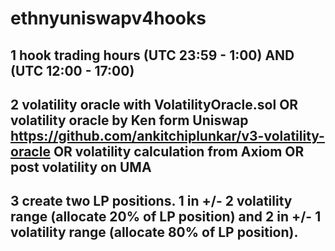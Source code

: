 # ethnyuniswapv4hooks

1 hook trading hours (UTC 23:59 - 1:00) AND (UTC 12:00 - 17:00)
----
2 volatility oracle with VolatilityOracle.sol 
OR
volatility oracle by Ken form Uniswap https://github.com/ankitchiplunkar/v3-volatility-oracle
OR 
volatility calculation from Axiom
OR 
post volatility on UMA
---

3 create two LP positions. 1 in +/- 2 volatility range (allocate 20% of LP position) and 2 in +/- 1 volatility range (allocate 80% of LP position).
---
### 
